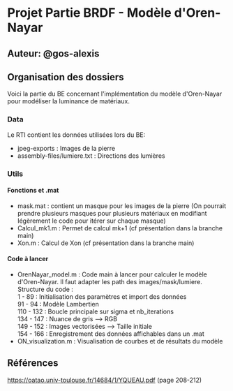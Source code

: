 # Projet Partie BRDF - Modèle d'Oren-Nayar

## Auteur: @gos-alexis

## Organisation des dossiers 
Voici la partie du BE concernant l'implémentation du modèle d'Oren-Nayar pour modéliser la luminance de matériaux.
### Data
Le RTI contient les données utilisées lors du BE:
- jpeg-exports : Images de la pierre
- assembly-files/lumiere.txt : Directions des lumières

### Utils
#### Fonctions et .mat
- mask.mat : contient un masque pour les images de la pierre (On pourrait prendre plusieurs masques pour plusieurs matériaux en modifiant légèrement le code pour itérer sur chaque masque)
- Calcul_mk1.m : Permet de calcul mk+1 (cf présentation dans la branche main)
- Xon.m : Calcul de Xon (cf présentation dans la branche main)

#### Code à lancer
- OrenNayar_model.m : Code main à lancer pour calculer le modèle d'Oren-Nayar. Il faut adapter les path des images/mask/lumiere. Structure du code :<br>
    1 - 89 : Initialisation des paramètres et import des données<br>
                      91 - 94 : Modèle Lambertien<br>
                      110 - 132 : Boucle principale sur sigma et nb_iterations<br>
                      134 - 147 : Nuance de gris --> RGB<br>
                      149 - 152 : Images vectorisées --> Taille initiale<br>
                      154 - 166 : Enregistrement des données affichables dans un .mat<br>
- ON_visualization.m : Visualisation de courbes et de résultats du modèle

## Références
https://oatao.univ-toulouse.fr/14684/1/YQUEAU.pdf (page 208-212)

